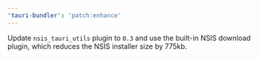 ```yaml
---
'tauri-bundler': 'patch:enhance'
---
```


Update `nsis_tauri_utils` plugin to `0.3` and use the built-in NSIS download plugin, which reduces the NSIS installer size by 775kb.
